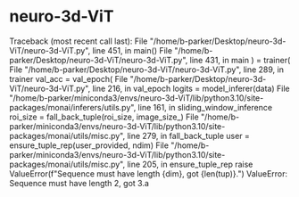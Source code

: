 # neuro-3d-ViT
Traceback (most recent call last):
  File "/home/b-parker/Desktop/neuro-3d-ViT/neuro-3d-ViT.py", line 451, in <module>
    main()
  File "/home/b-parker/Desktop/neuro-3d-ViT/neuro-3d-ViT.py", line 431, in main
    ) = trainer(
  File "/home/b-parker/Desktop/neuro-3d-ViT/neuro-3d-ViT.py", line 289, in trainer
    val_acc = val_epoch(
  File "/home/b-parker/Desktop/neuro-3d-ViT/neuro-3d-ViT.py", line 216, in val_epoch
    logits = model_inferer(data)
  File "/home/b-parker/miniconda3/envs/neuro-3d-ViT/lib/python3.10/site-packages/monai/inferers/utils.py", line 161, in sliding_window_inference
    roi_size = fall_back_tuple(roi_size, image_size_)
  File "/home/b-parker/miniconda3/envs/neuro-3d-ViT/lib/python3.10/site-packages/monai/utils/misc.py", line 279, in fall_back_tuple
    user = ensure_tuple_rep(user_provided, ndim)
  File "/home/b-parker/miniconda3/envs/neuro-3d-ViT/lib/python3.10/site-packages/monai/utils/misc.py", line 205, in ensure_tuple_rep
    raise ValueError(f"Sequence must have length {dim}, got {len(tup)}.")
ValueError: Sequence must have length 2, got 3.a